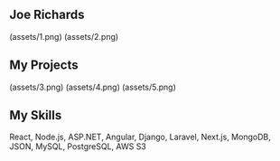 ## Joe Richards
(assets/1.png)
(assets/2.png)
## My Projects
(assets/3.png)
(assets/4.png)
(assets/5.png)
## My Skills

React, Node.js, ASP.NET, Angular, Django, Laravel, Next.js, MongoDB, JSON, MySQL, PostgreSQL, AWS S3
